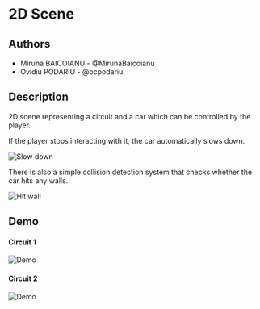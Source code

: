 # 2D Scene

## Authors
* Miruna BAICOIANU - @MirunaBaicoianu
* Ovidiu PODARIU - @ocpodariu


## Description
2D scene representing a circuit and a car which can be controlled by the player.

If the player stops interacting with it, the car automatically slows down.

![Slow down](https://cloud.githubusercontent.com/assets/5685993/6998154/870b5ca6-dbdf-11e4-96d0-48a8e62afcc2.gif)


There is also a simple collision detection system that checks whether the car hits any walls.

![Hit wall](https://cloud.githubusercontent.com/assets/5685993/6998156/90969e20-dbdf-11e4-9045-49f93da65c6d.gif)

## Demo

#### Circuit 1
![Demo](https://cloud.githubusercontent.com/assets/5685993/6998137/fe6a4f56-dbde-11e4-9fac-66e885e75341.gif)


#### Circuit 2
![Demo](https://cloud.githubusercontent.com/assets/5685993/6998139/02127c5a-dbdf-11e4-9833-2229ea80d05c.gif)